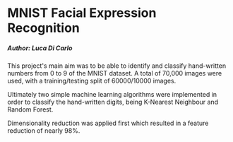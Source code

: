 # MNIST Facial Expression Recognition
##### Author: Luca Di Carlo


This project's main aim was to be able to identify and classify hand-written numbers from 0 to 9 of the MNIST dataset. 
A total of 70,000 images were used, with a training/testing split of 60000/10000 images.

Ultimately two simple machine learning algorithms were implemented in order to classify the hand-written digits, being 
K-Nearest Neighbour and Random Forest.

Dimensionality reduction was applied first which resulted in a feature reduction of nearly 98%.


